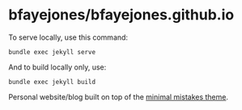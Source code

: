 # bfayejones/bfayejones.github.io

To serve locally, use this command:
```
bundle exec jekyll serve 
```

And to build locally only, use:
```
bundle exec jekyll build
```

Personal website/blog built on top of the [minimal mistakes theme](https://mmistakes.github.io/minimal-mistakes/).
